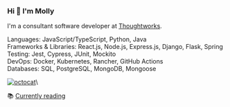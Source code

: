 ### Hi 👋 I'm Molly

I'm a consultant software developer at [Thoughtworks](https://github.com/thoughtworks).

Languages: JavaScript/TypeScript, Python, Java\
Frameworks & Libraries: React.js, Node.js, Express.js, Django, Flask, Spring\
Testing: Jest, Cypress, JUnit, Mockito\
DevOps: Docker, Kubernetes, Rancher, GitHub Actions\
Databases: SQL, PostgreSQL, MongoDB, Mongoose

[![octocat](https://i.imgur.com/JqU5A8U.png)](https://linktr.ee/mollycarroll)\

📚 [Currently reading](https://www.goodreads.com/mollycarroll)
